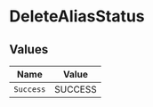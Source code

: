 # DeleteAliasStatus


## Values

| Name      | Value     |
| --------- | --------- |
| `Success` | SUCCESS   |